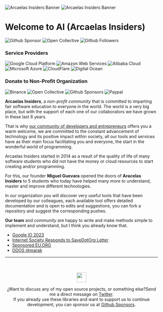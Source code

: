 ![Arcaelas Insiders Banner](https://github.com/arcaelas/dist/raw/main/banner/svg/dark.svg#gh-dark-mode-only)
![Arcaelas Insiders Banner](https://github.com/arcaelas/dist/raw/main/banner/svg/light.svg#gh-light-mode-only)
  

# Welcome to AI (Arcaelas Insiders)

![Github Sponsor](https://img.shields.io/github/sponsors/arcaela?label=CONTRIBUTE&style=social) ![Open Collective](https://img.shields.io/opencollective/backers/arcaelas?label=OPEN%20COLLECTIVE&style=social) ![Github Followers](https://img.shields.io/github/followers/arcaelas?style=social)

### Service Providers
![Google Cloud Platform](https://img.shields.io/badge/Google_Cloud-4285F4?style=for-the-badge&logo=google-cloud&logoColor=white)
![Amazon Web Services](https://img.shields.io/badge/Amazon_AWS-FF9900?style=for-the-badge&logo=amazonaws&logoColor=white)
![Alibaba Cloud](https://img.shields.io/badge/Alibaba_Cloud-FF6A00?style=for-the-badge&logo=alibabacloud&logoColor=white)
![Microsoft Azure](https://img.shields.io/badge/Azure_Functions-0062AD?style=for-the-badge&logo=azure-functions&logoColor=white)
![CloudFlare](https://img.shields.io/badge/Cloudflare-F38020?style=for-the-badge&logo=Cloudflare&logoColor=white)
![Digital Ocean](https://img.shields.io/badge/Digital_Ocean-0080FF?style=for-the-badge&logo=DigitalOcean&logoColor=white)

### Donate to Non-Profit Organization
![Binance](https://img.shields.io/badge/Binance-FCD535?style=for-the-badge&logo=binance&logoColor=white)
![Open Collective](https://img.shields.io/badge/OpenCollective-1F87FF?style=for-the-badge&logo=OpenCollective&logoColor=white)
![Github Sponsors](https://img.shields.io/badge/sponsor-30363D?style=for-the-badge&logo=GitHub-Sponsors&logoColor=#white)
![Paypal](https://img.shields.io/badge/PayPal-00457C?style=for-the-badge&logo=paypal&logoColor=white)


**Arcaelas Insiders**, a _non-profit community_ that is committed to imparting fair software education to everyone in the world.
The world is a very big place, but with the support of each one of our collaborators we have grown in these last 6 years.

That is why [our community of developers and entrepreneurs](https://github.com/arcaelas) offers you a warm welcome, we are committed to the constant advancement of technology and its positive impact within society, all our tools and services have as their main focus facilitating you and everyone, the start in the wonderful world of programming.

Arcaelas Insiders started in 2014 as a result of the quality of life of many software students who did not have the money or cloud resources to start creating and/or programming.

For this, our founder **Miguel Guevara** opened the doors of **Aracelas Insiders** to 5 students who today have helped many more to understand, master and improve different technologies.


In our organization you will discover very useful tools that have been developed by our colleagues, each available tool offers detailed documentation and is open to edits and suggestions, you can fork a repository and suggest the corresponding pushes.

**Our team** and *community* are happy to write and make methods simple to implement and understand, but I think you already know that.

- [Google IO 2023](https://io.google/2023/intl/es/)
- [Internet Society Responds to SaveDotOrg Letter](https://savedotorg.org/)
- [Sponsored EU.ORG](https://nic.eu.org/)
- [DDOS @marak](https://marak.com/blog/2022-11-20-the-reports-of-my-death-have-been-greatly-exaggerated)


<hr/>
<div  style="text-align:center;margin-top:50px;">
	<p  align="center">
		<img  src="https://github.com/arcaelas/dist/raw/main/logo/svg/64.svg"  height="32px">
	<p>

¿Want to discuss any of my open source projects, or something else?Send me a direct message on [Twitter](https://twitter.com/arcaelas).</br> If you already use these libraries and want to support us to continue development, you can sponsor us at [Github Sponsors](https://github.com/sponsors/arcaelas).
</div>
